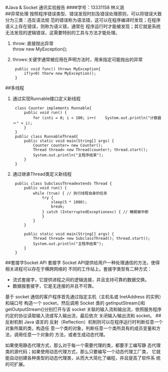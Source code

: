 #Java & Socket 通讯实验报告
####学号：13331158 林义涵  
##异常处理
按照程序错误类型、错误发现时刻及错误处理原则，可以将错误大致分为三类：违反语法规 范的错误称为语法错，这可以在程序编译时发现；在程序语义上存在错误，则称为语义错，通常在 程序运行时才能被发现；其它就是系统无法发现的逻辑错误，这需要特别的工具与方法才能处理。  

1. throw: 直接抛出异常  
throw new MyException();
2. throws:关键字通常被应用在声明方法时，用来指定可能抛出的异常
        public void func() throws MyException{            if(y<0) thorw new MyException();        }##多线程1. 通过实现Runnable接口定义新线程

		class Counter implements Runnable{
			public void run() {
				for (inti = 0; i < 100; i++) 	System.out.println("计数器＝" + i);
			}
		}
		public class RunnableThread{
			public static void main(String[] args) {
				Counter counter= new Counter();
				Thread thread= new Thread(counter); thread.start();
				System.out.println("主程序结束");
			}
		}
2. 通过继承Thread类定义新线程

		public class SubclassThreadextends Thread {
			public void run() {
				while (true) { // 执行线程自身的任务
					try {
						sleep(5 * 1000);
						break;
					} catch (InterruptedExceptionexc) { // 睡眠被中断
					}
				}
			}

			public static void main(String[] args) {
				Thread thread= new SubclassThread(); thread.start();
				System.out.println("主程序结束");
			}
		}
##套接字Socket API
套接字 Socket API提供给用户一种处理通信的方法，使得相关进程可以存在于横跨网络的 不同的工作站上。套接字类型有二种方式：  

- 流式套接字，它提供进程之间的逻辑连接，并且支持可靠的数据交换。 
- 数据报套接字，它是无连接的并且不可靠。 

基于 socket 通信的客户程序首先通过指定主机（主机名或 InetAddress 的实例）和端口号 构造一个 socket，然后调用 Socket 类的 getInputStream()和 getOutputStream()分别打开与该 socket 关联的输入流和输出流，依照服务程序约定的协议读取输入流或写入输出流，最后依次 关闭输入∕输出流和 socket。 
##反射机制
Java 语言的 反射（Reflection）机制则可以在程序运行时判断任意一个对象所属的类，构造任 意一个类的对象，判断任意一个类所具有的成员变量和方法，调用任意一个对象的 方法，或者生成动态代理。  

如果使用静态代理方式，那么对于每一个需要代理的类，都要手工编写静 态代理类的源代码；如果使用动态代理方式，那么只要编写一个动态代理工厂类， 它就能自动创建各种类型的动态代理类，从而大大简化了编程，并且提高了软件系 统的可扩展。 